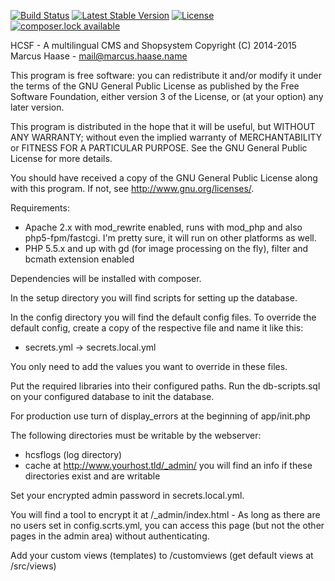 [![Build Status](https://travis-ci.org/HaaseIT/HCSF.svg?branch=master)](https://travis-ci.org/HaaseIT/HCSF) [![Latest Stable Version](https://poser.pugx.org/haaseit/hcsf/version)](https://packagist.org/packages/haaseit/hcsf) [![License](https://poser.pugx.org/haaseit/hcsf/license)](https://packagist.org/packages/haaseit/hcsf) [![composer.lock available](https://poser.pugx.org/haaseit/hcsf/composerlock)](https://packagist.org/packages/haaseit/hcsf)

HCSF - A multilingual CMS and Shopsystem
Copyright (C) 2014-2015  Marcus Haase - mail@marcus.haase.name

This program is free software: you can redistribute it and/or modify
it under the terms of the GNU General Public License as published by
the Free Software Foundation, either version 3 of the License, or
(at your option) any later version.

This program is distributed in the hope that it will be useful,
but WITHOUT ANY WARRANTY; without even the implied warranty of
MERCHANTABILITY or FITNESS FOR A PARTICULAR PURPOSE.  See the
GNU General Public License for more details.

You should have received a copy of the GNU General Public License
along with this program.  If not, see <http://www.gnu.org/licenses/>.

Requirements:
- Apache 2.x with mod_rewrite enabled, runs with mod_php and also php5-fpm/fastcgi. I'm pretty sure, it will run on other platforms as well.
- PHP 5.5.x and up with gd (for image processing on the fly), filter and bcmath extension enabled

Dependencies will be installed with composer.

In the setup directory you will find scripts for setting up the database.

In the config directory you will find the default config files.
To override the default config, create a copy of the respective file and name it like this:
-  secrets.yml -> secrets.local.yml

You only need to add the values you want to override in these files.

Put the required libraries into their configured paths.
Run the db-scripts.sql on your configured database to init the database.

For production use turn of display_errors at the beginning of app/init.php

The following directories must be writable by the webserver:
- hcsflogs (log directory)
- cache
at http://www.yourhost.tld/_admin/ you will find an info if these directories exist
and are writable

Set your encrypted admin password in secrets.local.yml.

You will find a tool to encrypt it at /_admin/index.html - As long as there are no users set
in config.scrts.yml, you can access this page (but not the other pages in the admin area)
without authenticating.

Add your custom views (templates) to /customviews (get default views at /src/views)
